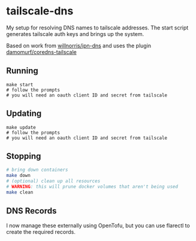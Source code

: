 # tailscale-dns
My setup for resolving DNS names to tailscale addresses. The start script generates tailscale auth keys and brings up the system.

Based on work from [willnorris/ipn-dns](https://github.com/willnorris/ipn-dns) and uses the plugin [damomurf/coredns-tailscale](https://github.com/damomurf/coredns-tailscale)

## Running
```
make start
# follow the prompts
# you will need an oauth client ID and secret from tailscale
```

## Updating
```
make update
# follow the prompts
# you will need an oauth client ID and secret from tailscale
```

## Stopping
```sh
# bring down containers
make down
# (optional) clean up all resources
# WARNING: this will prune docker volumes that aren't being used
make clean
```

## DNS Records
I now manage these externally using OpenTofu, but you can use flarectl to create the required records.
